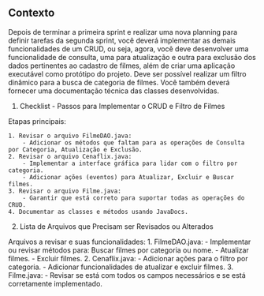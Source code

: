 ## Contexto

Depois de terminar a primeira sprint e realizar uma nova planning para definir tarefas da segunda sprint, você deverá implementar as demais funcionalidades de um CRUD, ou seja, agora, você deve desenvolver uma funcionalidade de consulta, uma para atualização e outra para exclusão dos dados pertinentes ao cadastro de filmes, além de criar uma aplicação executável como protótipo do projeto. Deve ser possível realizar um filtro dinâmico para a busca de categoria de filmes.
Você também deverá fornecer uma documentação técnica das classes desenvolvidas.

1. Checklist - Passos para Implementar o CRUD e Filtro de Filmes

Etapas principais:

    1. Revisar o arquivo FilmeDAO.java:
        - Adicionar os métodos que faltam para as operações de Consulta por Categoria, Atualização e Exclusão.
    2. Revisar o arquivo Cenaflix.java:
        - Implementar a interface gráfica para lidar com o filtro por categoria.
        - Adicionar ações (eventos) para Atualizar, Excluir e Buscar filmes.
    3. Revisar o arquivo Filme.java:
        - Garantir que está correto para suportar todas as operações do CRUD.
    4. Documentar as classes e métodos usando JavaDocs.

2. Lista de Arquivos que Precisam ser Revisados ou Alterados

Arquivos a revisar e suas funcionalidades:
    1. FilmeDAO.java:
        - Implementar ou revisar métodos para: Buscar filmes por categoria ou nome.
        - Atualizar filmes.
        - Excluir filmes.
    2. Cenaflix.java:
        - Adicionar ações para o filtro por categoria.
        - Adicionar funcionalidades de atualizar e excluir filmes.
    3. Filme.java:
        - Revisar se está com todos os campos necessários e se está corretamente implementado.